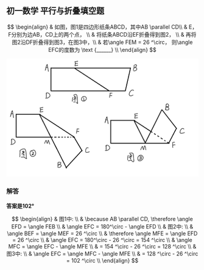 ## 初一数学 平行与折叠填空题

$$
\begin{align}
& 如图，图1是四边形纸条ABCD，其中AB \parallel CD\\
& E，F分别为边AB，CD上的两个点， \\
& 将纸条ABCD沿EF折叠得到图2， \\
& 再将图2沿DF折叠得到图3，在图3中，\\
& 若\angle FEM = 26 ^\circ， 则\angle EFC的度数为 \text {______} \\
\end{align}
$$


![](../imgs/5/q1_1.png)


### 解答
**答案是102°**

$$
\begin{align}
& 图1中: \\
& \because AB \parallel CD, \therefore \angle EFD = \angle FEB \\
& \angle EFC = 180^\circ - \angle EFD \\
& 图2中: \\
& \angle BEF = \angle MEF = 26 ^\circ \\
& \therefore \angle MFE = \angle EFD = 26 ^\circ \\
& \angle EFC = 180^\circ - 26 ^\circ = 154 ^\circ \\
& \angle MFC = \angle EFC - \angle MFE \\
&  =  154 ^\circ - 26 ^\circ = 128 ^\circ  \\
& 图3中: \\
& \angle EFC = \angle MFC - \angle MFE \\
& =  128 ^\circ - 26 ^\circ = 102 ^\circ  \\
\end{align}
$$
